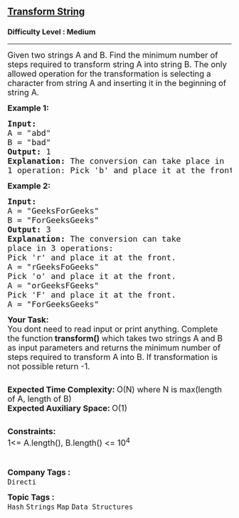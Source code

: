 <h2><a href="https://practice.geeksforgeeks.org/problems/transform-string5648/1?page=5&category[]=Strings&sortBy=submissions">Transform String</a></h2><h3>Difficulty Level : Medium</h3><hr><div class="problems_problem_content__Xm_eO"><p><span style="font-size:18px">Given two strings A and B. Find the minimum number of steps required to transform string A into string B. The only allowed operation for the transformation is selecting a character from string A and inserting it in the beginning of string A.</span></p>

<p><span style="font-size:18px"><strong>Example 1:</strong></span></p>

<pre><span style="font-size:18px"><strong>Input:</strong>
A = "abd"
B = "bad"
<strong>Output:</strong> 1
<strong>Explanation: </strong>The conversion can take place in
1 operation: Pick 'b' and place it at the front.</span></pre>

<p><span style="font-size:18px"><strong>Example 2:</strong></span></p>

<pre><span style="font-size:18px"><strong>Input:</strong>
A = "GeeksForGeeks"
B = "ForGeeksGeeks"
<strong>Output: </strong>3
<strong>Explanation:</strong> The conversion can take
place in 3 operations:
Pick 'r' and place it at the front.
A = "rGeeksFoGeeks"
Pick 'o' and place it at the front.
A = "orGeeksFGeeks"
Pick 'F' and place it at the front.
A = "ForGeeksGeeks"</span></pre>

<p><span style="font-size:18px"><strong>Your Task:&nbsp; </strong><br>
You dont need to read input or print anything. Complete the function<strong> transform()</strong> which takes two strings A and B as input parameters and returns the minimum number of steps required to transform A into B. If transformation is not possible return -1.</span></p>

<p><br>
<span style="font-size:18px"><strong>Expected Time Complexity: </strong>O(N) where N is max(length of A,&nbsp;length of B)&nbsp;<br>
<strong>Expected Auxiliary Space: </strong>O(1) &nbsp;</span></p>

<p><br>
<span style="font-size:18px"><strong>Constraints:</strong><br>
1&lt;= A.length(), B.length()&nbsp;&lt;= 10<sup>4</sup></span></p>

<p>&nbsp;</p>
</div><p><span style=font-size:18px><strong>Company Tags : </strong><br><code>Directi</code>&nbsp;<br><p><span style=font-size:18px><strong>Topic Tags : </strong><br><code>Hash</code>&nbsp;<code>Strings</code>&nbsp;<code>Map</code>&nbsp;<code>Data Structures</code>&nbsp;